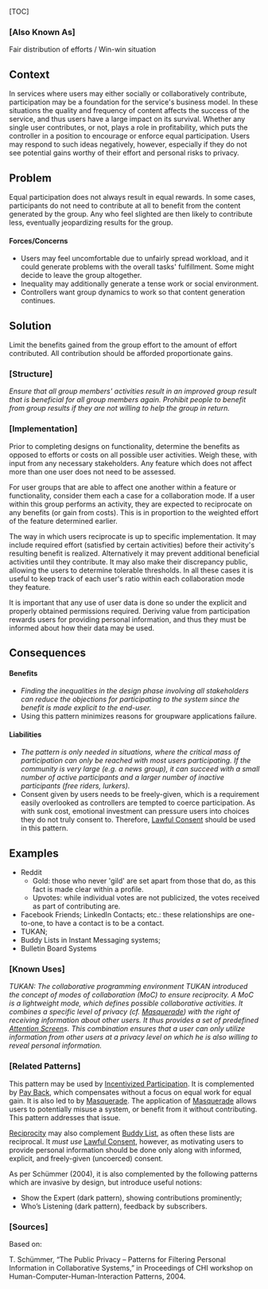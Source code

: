 [TOC]

### [Also Known As]
<!-- All other names the pattern is known by.-->

Fair distribution of efforts / Win-win situation

## Context
<!-- The situations in which the pattern may apply.-->

In services where users may either socially or collaboratively contribute, participation may be a foundation for the service's business model. In these situations the quality and frequency of content affects the success of the service, and thus users have a large impact on its survival. Whether any single user contributes, or not, plays a role in profitability, which puts the controller in a position to encourage or enforce equal participation. Users may respond to such ideas negatively, however, especially if they do not see potential gains worthy of their effort and personal risks to privacy.

## Problem
<!-- The problem a pattern addresses, including a list of forces describing why a problem might be difficult to solve.-->

Equal participation does not always result in equal rewards. In some cases, participants do not need to contribute at all to benefit from the content generated by the group. Any who feel slighted are then likely to contribute less, eventually jeopardizing results for the group.

#### Forces/Concerns
- Users may feel uncomfortable due to unfairly spread workload, and it could generate problems with the overall tasks' fulfillment. Some might decide to leave the group altogether.
- Inequality may additionally generate a tense work or social environment.
- Controllers want group dynamics to work so that content generation continues.

## Solution
<!-- A concise description of how the pattern addresses the problem.-->

Limit the benefits gained from the group effort to the amount of effort contributed. All contribution should be afforded proportionate gains.


### [Structure]
<!--A detailed specification of the structural aspects of the pattern. A class diagram if applicable.-->

_Ensure that all group members' activities result in an improved group result that is beneficial for all group members again. Prohibit people to benefit from group results if they are not willing to help the group in return._

### [Implementation]
<!--Guidelines for implementing the pattern; code fragments; suggested PETS; policy fragments.-->

Prior to completing designs on functionality, determine the benefits as opposed to efforts or costs on all possible user activities. Weigh these, with input from any necessary stakeholders. Any feature which does not affect more than one user does not need to be assessed.

For user groups that are able to affect one another within a feature or functionality, consider them each a case for a collaboration mode. If a user within this group performs an activity, they are expected to reciprocate on any benefits (or gain from costs). This is in proportion to the weighted effort of the feature determined earlier.

The way in which users reciprocate is up to specific implementation. It may include required effort (satisfied by certain activities) before their activity's resulting benefit is realized. Alternatively it may prevent additional beneficial activities until they contribute. It may also make their discrepancy public, allowing the users to determine tolerable thresholds. In all these cases it is useful to keep track of each user's ratio within each collaboration mode they feature.

It is important that any use of user data is done so under the explicit and properly obtained permissions required. Deriving value from participation rewards users for providing personal information, and thus they must be informed about how their data may be used.

## Consequences
<!--The advantages (benefits) and disadvantages (liabilities) of applying the pattern.-->

#### Benefits
- _Finding the inequalities in the design phase involving all stakeholders can reduce the objections for participating to the system since the benefit is made explicit to the end-user._
- Using this pattern minimizes reasons for groupware applications failure.

#### Liabilities
- _The pattern is only needed in situations, where the critical mass of participation can only be reached with most users participating. If the community is very large (e.g. a news group), it can succeed with a small number of active participants and a larger number of inactive participants (free riders, lurkers)._
- Consent given by users needs to be freely-given, which is a requirement easily overlooked as controllers are tempted to coerce participation. As with sunk cost, emotional investment can pressure users into choices they do not truly consent to. Therefore, [Lawful Consent](Lawful-Consent) should be used in this pattern.

<!--### [Constraints]-->
<!-- limitations as a consequence of applying the pattern.-->



## Examples
<!--Motivational example to see how the pattern is applied.-->
- Reddit
  - Gold: those who never 'gild' are set apart from those that do, as this fact is made clear within a profile.
  - Upvotes: while individual votes are not publicized, the votes received as part of contributing are.
- Facebook Friends; LinkedIn Contacts; etc.: these relationships are one-to-one, to have a contact is to be a contact.
- TUKAN;
- Buddy Lists in Instant Messaging systems;
- Bulletin Board Systems

### [Known Uses]
<!-- Pointers to various applications of the pattern.-->

_TUKAN: The collaborative programming environment TUKAN introduced the concept of modes of collaboration (MoC) to ensure reciprocity. A MoC is a lightweight mode, which defines possible collaborative activities. It combines a specific level of privacy (cf. [Masquerade](Masquerade)) with the right of receiving information about other users. It thus provides a set of predefined [Attention Screen](Attention-Screen)s. This combination ensures that a user can only utilize information from other users at a privacy level on which he is also willing to reveal personal information._

<!--## See Also-->
<!-- Any pointers to relevant information, not contained in the subfields below.-->



### [Related Patterns]
<!-- Supporting and conflicting patterns-->

This pattern may be used by [Incentivized Participation](Incentivized-Participation). It is complemented by [Pay Back](Pay-Back), which compensates without a focus on equal work for equal gain. It is also led to by [Masquerade](Masquerade). The application of [Masquerade](Masquerade) allows users to potentially misuse a system, or benefit from it without contributing. This pattern addresses that issue.

[Reciprocity](Reciprocity) may also complement [Buddy List](Buddy-List), as often these lists are reciprocal. It _must use_ [Lawful Consent](Lawful-Consent), however, as motivating users to provide personal information should be done only along with informed, explicit, and freely-given (uncoerced) consent.

As per Schümmer (2004), it is also complemented by the following patterns which are invasive by design, but introduce useful notions:
- Show the Expert (dark pattern), showing contributions prominently;
- Who’s Listening (dark pattern), feedback by subscribers.

### [Sources]
<!-- References to the original source of the pattern.-->

Based on:

T. Schümmer, “The Public Privacy – Patterns for Filtering Personal Information in Collaborative Systems,” in Proceedings of CHI workshop on Human-Computer-Human-Interaction Patterns, 2004.

<!--## General Comments-->
<!-- Separate discussion on the pattern.-->



<!--## Tags-->
<!-- User definable descriptors for additional correlation.-->